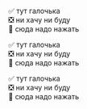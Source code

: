 :white_check_mark: тут галочька    
:negative_squared_cross_mark: ни хачу ни буду  
:black_square_button: сюда надо нажать  


:white_check_mark: тут галочька    
:negative_squared_cross_mark: ни хачу ни буду  
:black_square_button: сюда надо нажать  


:white_check_mark: тут галочька    
:negative_squared_cross_mark: ни хачу ни буду  
:black_square_button: сюда надо нажать  